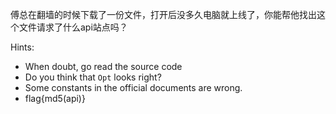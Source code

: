 傅总在翻墙的时候下载了一份文件，打开后没多久电脑就上线了，你能帮他找出这个文件请求了什么api站点吗？

Hints:
* When doubt, go read the source code
* Do you think that `Opt` looks right?
* Some constants in the official documents are wrong.
* flag{md5(api)}